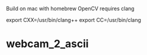 Build on mac with homebrew OpenCV requires clang

export CXX=/usr/bin/clang++
export CC=/usr/bin/clang
# webcam_2_ascii
